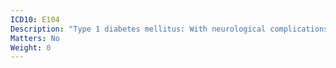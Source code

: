 ```yaml
---
ICD10: E104
Description: "Type 1 diabetes mellitus: With neurological complications"
Matters: No
Weight: 0
---
```


